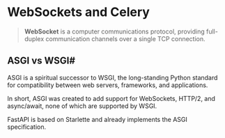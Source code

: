 # WebSockets and Celery

> **WebSocket** is a computer communications protocol, providing full-duplex communication channels over a single TCP connection.

## ASGI vs WSGI#

ASGI is a spiritual successor to WSGI, the long-standing Python standard for compatibility between web servers, frameworks, and applications.

In short, ASGI was created to add support for WebSockets, HTTP/2, and async/await, none of which are supported by WSGI.

FastAPI is based on Starlette and already implements the ASGI specification.